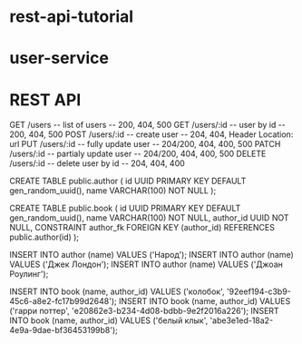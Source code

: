# rest-api-tutorial

# user-service

# REST API


GET /users -- list of users -- 200, 404, 500
GET /users/:id -- user by id -- 200, 404, 500
POST /users/:id --  create user -- 204, 404, Header Location: url
PUT /users/:id -- fully update user -- 204/200, 404, 400, 500
PATCH /users/:id -- partialy update user -- 204/200, 404, 400, 500
DELETE /users/:id -- delete user by id -- 204, 404, 400



CREATE TABLE public.author (
	id UUID PRIMARY KEY DEFAULT gen_random_uuid(),
	name VARCHAR(100) NOT NULL
);

CREATE TABLE public.book (
	id UUID PRIMARY KEY DEFAULT gen_random_uuid(),
	name VARCHAR(100) NOT NULL,
	author_id UUID NOT NULL,
	CONSTRAINT author_fk FOREIGN KEY (author_id) REFERENCES public.author(id)
);

INSERT INTO author (name) VALUES ('Народ');
INSERT INTO author (name) VALUES ('Джек Лондон');
INSERT INTO author (name) VALUES ('Джоан Роулинг');

INSERT INTO book (name, author_id) VALUES ('колобок', '92eef194-c3b9-45c6-a8e2-fc17b99d2648');
INSERT INTO book (name, author_id) VALUES ('гарри поттер', 'e20862e3-b234-4d08-bdbb-9e2f2016a226');
INSERT INTO book (name, author_id) VALUES ('белый клык', 'abe3e1ed-18a2-4e9a-9dae-bf36453199b8');